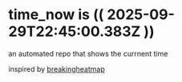 # time_now is (( 2025-09-29T22:45:00.383Z ))

an automated repo that shows the currnent time

inspired by [breakingheatmap](https://github.com/breakingheatmap/breakingheatmap)